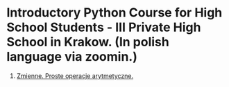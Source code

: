 # Introductory Python Course for High School Students - III Private High School in Krakow. (In polish language via zoomin.)

1. [Zmienne. Proste operacje arytmetyczne.](https://github.com/marszos/python_hs_classes/blob/a2dd38aab88768a7a7827cb414cd071febd44fd0/Liczby_prosta_arytmetyka.ipynb)

